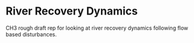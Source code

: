 # River Recovery Dynamics
CH3 rough draft rep for looking at river recovery dynamics following flow based disturbances. 
